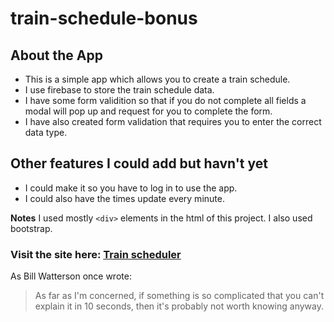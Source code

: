 # train-schedule-bonus

## About the App

* This is a simple app which allows you to create a train schedule.
* I use firebase to store the train schedule data.
* I have some form validition so that if you do not complete all fields a modal will pop up and request for you to complete the form.  
* I have also created form validation that requires you to enter the correct data type.


## Other features I could add but havn't yet
* I could make it so you have to log in to use the app.
* I could also have the times update every minute.

**Notes** I used mostly `<div>` elements in the html of this project.  I also used bootstrap.

### Visit the site here:  [Train scheduler](https://austinwiley.github.io/BeerTriviaGame/)


As Bill Watterson once wrote:

> As far as I'm concerned, if something is so complicated that you can't explain it in 10 seconds,
> then it's probably not worth knowing anyway.
